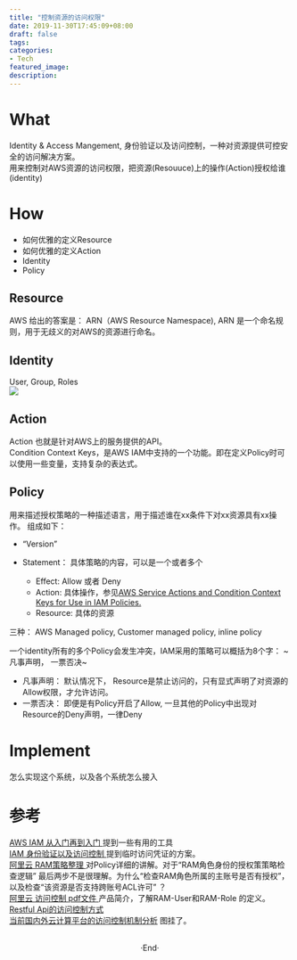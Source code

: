 ```yaml
---
title: "控制资源的访问权限"
date: 2019-11-30T17:45:09+08:00
draft: false
tags: 
categories: 
- Tech
featured_image: 
description: 
--- 
```


# What
Identity & Access Mangement, 身份验证以及访问控制，一种对资源提供可控安全的访问解决方案。  
用来控制对AWS资源的访问权限，把资源(Resouuce)上的操作(Action)授权给谁(identity)


# How 

- 如何优雅的定义Resource
- 如何优雅的定义Action
- Identity
- Policy

## Resource 
AWS 给出的答案是： ARN（AWS Resource Namespace), ARN 是一个命名规则，用于无歧义的对AWS的资源进行命名。 

## Identity 
User, Group, Roles  
![](https://hyvi.github.io/blog-images/20191130/IAM-Identity.webp)  

## Action 
Action 也就是针对AWS上的服务提供的API。   
Condition Context Keys，是AWS IAM中支持的一个功能。即在定义Policy时可以使用一些变量，支持复杂的表达式。   

## Policy 
用来描述授权策略的一种描述语言，用于描述谁在xx条件下对xx资源具有xx操作。  组成如下： 

- “Version” 
- Statement： 具体策略的内容，可以是一个或者多个

  - Effect: Allow 或者 Deny
  - Action: 具体操作，参见[AWS Service Actions and Condition Context Keys for Use in IAM Policies.](http://docs.aws.amazon.com/IAM/latest/UserGuide/reference_policies_actionsconditions.html)   
  - Resource: 具体的资源

三种： AWS Managed policy, Customer managed policy, inline policy   

一个identity所有的多个Policy会发生冲突，IAM采用的策略可以概括为8个字： ~凡事声明， 一票否决~  

- 凡事声明： 默认情况下， Resource是禁止访问的，只有显式声明了对资源的Allow权限，才允许访问。 
- 一票否决： 即便是有Policy开启了Allow, 一旦其他的Policy中出现对Resource的Deny声明，一律Deny   

# Implement 
怎么实现这个系统，以及各个系统怎么接入  


# 参考 
[ AWS IAM 从入门再到入门 ](https://www.jianshu.com/p/f59745ae7fad)  提到一些有用的工具    
[ IAM 身份验证以及访问控制 ](https://segmentfault.com/a/1190000013437169)  提到临时访问凭证的方案。  
[ 阿里云 RAM策略整理 ](https://yq.aliyun.com/articles/67180) 对Policy详细的讲解。对于“RAM角色身份的授权策策略检查逻辑” 最后两步不是很理解。为什么“检查RAM角色所属的主账号是否有授权”， 以及检查“该资源是否支持跨账号ACL许可” ？   
[ 阿里云 访问控制 pdf文件 ](http://docs-aliyun.cn-hangzhou.oss.aliyun-inc.com/pdf/ram-intro-cn-zh-2016-09-26.pdf) 产品简介，了解RAM-User和RAM-Role 的定义。  
[ Restful Api的访问控制方式](https://blog.csdn.net/bob_dadoudou/article/details/24718653?utm_source=tuicool&utm_medium=referral)   
[ 当前国内外云计算平台的访问控制机制分析](https://www.geek-share.com/detail/2664431666.html)   图挂了。    

<br>

<center>  ·End·  </center>
